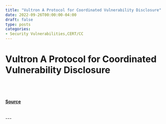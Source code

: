 ```yaml
---
title: "Vultron A Protocol for Coordinated Vulnerability Disclosure"
date: 2022-09-26T00:00:00-04:00
draft: false
type: posts
categories: 
- Security Vulnerabilities,CERT/CC
---
```

# Vultron A Protocol for Coordinated Vulnerability Disclosure

<br/>

<br/>


#### [Source](https://insights.sei.cmu.edu/blog/vultron-a-protocol-for-coordinated-vulnerability-disclosure/)

<br/>
---

